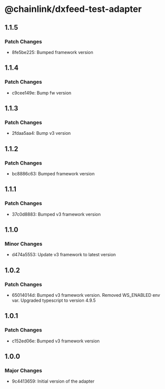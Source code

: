 # @chainlink/dxfeed-test-adapter

## 1.1.5

### Patch Changes

- 8fe5be225: Bumped framework version

## 1.1.4

### Patch Changes

- c9cee149e: Bump fw version

## 1.1.3

### Patch Changes

- 2fdaa5aa4: Bump v3 version

## 1.1.2

### Patch Changes

- bc8886c63: Bumped framework version

## 1.1.1

### Patch Changes

- 37c0d8883: Bumped v3 framework version

## 1.1.0

### Minor Changes

- d474a5553: Update v3 framework to latest version

## 1.0.2

### Patch Changes

- 65014014d: Bumped v3 framework version. Removed WS_ENABLED env var. Upgraded typescript to version 4.9.5

## 1.0.1

### Patch Changes

- c152ed06e: Bumped v3 framework version

## 1.0.0

### Major Changes

- 9c4413659: Initial version of the adapter
